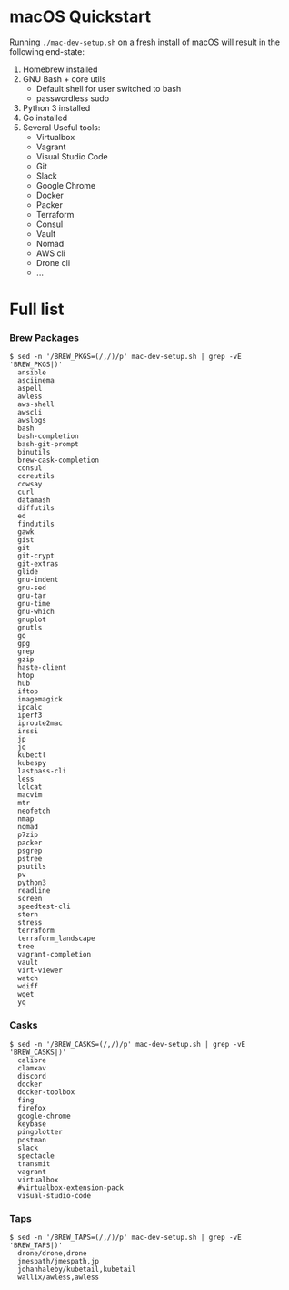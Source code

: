 # macOS Quickstart
Running `./mac-dev-setup.sh` on a fresh install of macOS will result in the following end-state:

1. Homebrew installed
1. GNU Bash + core utils
   - Default shell for user switched to bash
   - passwordless sudo
1. Python 3 installed
1. Go installed
1. Several Useful tools:
   - Virtualbox
   - Vagrant
   - Visual Studio Code
   - Git
   - Slack
   - Google Chrome
   - Docker
   - Packer
   - Terraform
   - Consul
   - Vault
   - Nomad
   - AWS cli
   - Drone cli
   - ...

# Full list

### Brew Packages
```
$ sed -n '/BREW_PKGS=(/,/)/p' mac-dev-setup.sh | grep -vE 'BREW_PKGS|)'
  ansible
  asciinema
  aspell
  awless
  aws-shell
  awscli
  awslogs
  bash
  bash-completion
  bash-git-prompt
  binutils
  brew-cask-completion
  consul
  coreutils
  cowsay
  curl
  datamash
  diffutils
  ed
  findutils
  gawk
  gist
  git
  git-crypt
  git-extras
  glide
  gnu-indent
  gnu-sed
  gnu-tar
  gnu-time
  gnu-which
  gnuplot
  gnutls
  go
  gpg
  grep
  gzip
  haste-client
  htop
  hub
  iftop
  imagemagick
  ipcalc
  iperf3
  iproute2mac
  irssi
  jp
  jq
  kubectl
  kubespy
  lastpass-cli
  less
  lolcat
  macvim
  mtr
  neofetch
  nmap
  nomad
  p7zip
  packer
  psgrep
  pstree
  psutils
  pv
  python3
  readline
  screen
  speedtest-cli
  stern
  stress
  terraform
  terraform_landscape
  tree
  vagrant-completion
  vault
  virt-viewer
  watch
  wdiff
  wget
  yq
```

### Casks
```
$ sed -n '/BREW_CASKS=(/,/)/p' mac-dev-setup.sh | grep -vE 'BREW_CASKS|)'
  calibre
  clamxav
  discord
  docker
  docker-toolbox
  fing
  firefox
  google-chrome
  keybase
  pingplotter
  postman
  slack
  spectacle
  transmit
  vagrant
  virtualbox
  #virtualbox-extension-pack
  visual-studio-code
```

### Taps
```
$ sed -n '/BREW_TAPS=(/,/)/p' mac-dev-setup.sh | grep -vE 'BREW_TAPS|)'
  drone/drone,drone
  jmespath/jmespath,jp
  johanhaleby/kubetail,kubetail
  wallix/awless,awless
```
